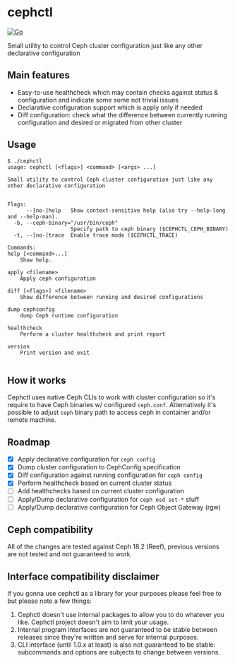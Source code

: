 # cephctl

[![Go](https://github.com/teran/cephctl/actions/workflows/go.yml/badge.svg)](https://github.com/teran/cephctl/actions/workflows/go.yml)

Small utility to control Ceph cluster configuration just like any other declarative
    configuration

## Main features

- Easy-to-use healthcheck which may contain checks against status & configuration
    and indicate some some not trivial issues
- Declarative configuration support which is apply only if needed
- Diff configuration: check what the difference between currently running configuration
    and desired or migrated from other cluster

## Usage

<!-- markdownlint-disable MD013 -->
```shell
$ ./cephctl
usage: cephctl [<flags>] <command> [<args> ...]

Small utility to control Ceph cluster configuration just like any other declarative configuration


Flags:
      --[no-]help   Show context-sensitive help (also try --help-long and --help-man).
  -b, --ceph-binary="/usr/bin/ceph"
                    Specify path to ceph binary ($CEPHCTL_CEPH_BINARY)
  -t, --[no-]trace  Enable trace mode ($CEPHCTL_TRACE)

Commands:
help [<command>...]
    Show help.

apply <filename>
    Apply ceph configuration

diff [<flags>] <filename>
    Show difference between running and desired configurations

dump cephconfig
    dump Ceph runtime configuration

healthcheck
    Perform a cluster healthcheck and print report

version
    Print version and exit


```
<!-- markdownlint-enable MD013 -->

## How it works

Cephctl uses native Ceph CLIs to work with cluster configuration so it's require
to have Ceph binaries w/ configured `ceph.conf`. Alternatively it's possible
to adjust `ceph` binary path to access ceph in container and/or remote machine.

## Roadmap

- [X] Apply declarative configuration for `ceph config`
- [X] Dump cluster configuration to CephConfig specification
- [X] Diff configuration against running configuration for `ceph config`
- [X] Perform healthcheck based on current cluster status
- [ ] Add healthchecks based on current cluster configuration
- [ ] Apply/Dump declarative configuration for `ceph osd set-*` stuff
- [ ] Apply/Dump declarative configuration for Ceph Object Gateway (rgw)

## Ceph compatibility

All of the changes are tested against Ceph 18.2 (Reef), previous versions are
not tested and not guaranteed to work.

## Interface compatibility disclaimer

If you gonna use cephctl as a library for your purposes please feel free to
but please note a few things:

1. Cephctl doesn't use internal packages to allow you to do whatever you like.
    Cephctl project doesn't aim to limit your usage.
2. Internal program interfaces are not guaranteed to be stable between releases
    since they're written and serve for internal purposes.
3. CLI interface (until 1.0.x at least) is also not guaranteed to be stable:
    subcommands and options are subjects to change between versions.
